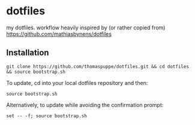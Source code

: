 # dotfiles

my dotfiles. workflow heavily inspired by (or rather copied from) https://github.com/mathiasbynens/dotfiles


## Installation

    git clone https://github.com/thomaspuppe/dotfiles.git && cd dotfiles && source bootstrap.sh

To update, cd into your local dotfiles repository and then:

    source bootstrap.sh

Alternatively, to update while avoiding the confirmation prompt:

    set -- -f; source bootstrap.sh

